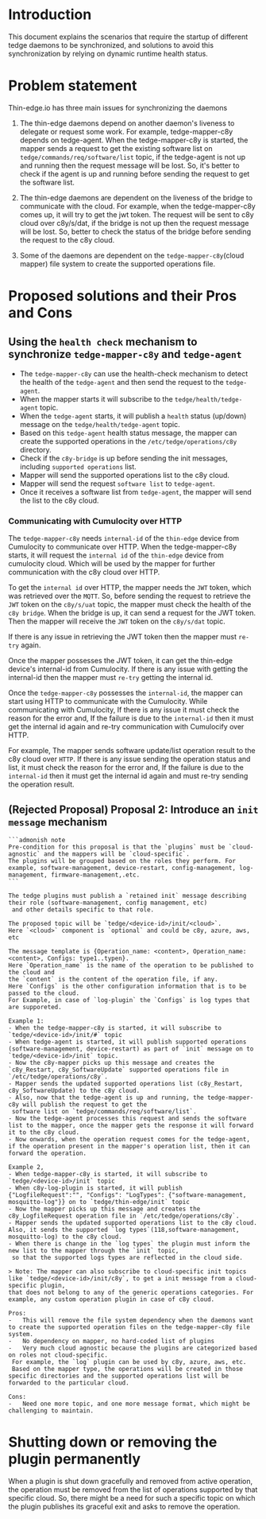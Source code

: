 # Introduction
This document explains the scenarios that require the startup of different tedge daemons to be synchronized,
and solutions to avoid this synchronization by relying on dynamic runtime health status.

# Problem statement

Thin-edge.io has three main issues for synchronizing the daemons

1. The thin-edge daemons depend on another daemon's liveness to delegate or request some work.
 For example, tedge-mapper-c8y depends on tedge-agent. When the tedge-mapper-c8y is started,
 the mapper sends a request to get the existing software list on `tedge/commands/req/software/list` topic,
 if the tedge-agent is not up and running then the request message will be lost. So, it's better to check if the agent
 is up and running before sending the request to get the software list.

2. The thin-edge daemons are dependent on the liveness of the bridge to communicate with the cloud.
 For example, when the tedge-mapper-c8y comes up, it will try to get the jwt token. The request will be sent to c8y cloud
 over c8y/s/dat, if the bridge is not up then the request message will be lost.
 So, better to check the status of the bridge before sending the request to the c8y cloud.

3. Some of the daemons are dependent on the `tedge-mapper-c8y`(cloud mapper) file system to create the supported operations file.

# Proposed solutions and their Pros and Cons

## Using the `health check` mechanism to synchronize `tedge-mapper-c8y` and `tedge-agent`

- The `tedge-mapper-c8y` can use the health-check mechanism to detect the health of the `tedge-agent` and then send the request to the `tedge-agent`.
- When the mapper starts it will subscribe to the `tedge/health/tedge-agent` topic.
- When the `tedge-agent` starts, it will publish a `health` status (up/down) message on the `tedge/health/tedge-agent` topic.
- Based on this `tedge-agent` health status message, the mapper can create the supported operations in the `/etc/tedge/operations/c8y` directory.
- Check if the `c8y-bridge` is up before sending the init messages, including `supported operations` list.
- Mapper will send the supported operations list to the c8y cloud.
- Mapper will send the request `software list` to `tedge-agent`.
- Once it receives a software list from `tedge-agent`, the mapper will send the list to the c8y cloud.

### Communicating with Cumulocity over HTTP

The `tedge-mapper-c8y` needs `internal-id` of the `thin-edge` device from Cumulocity to communicate over HTTP.
When the tedge-mapper-c8y starts, it will request the `internal id` of the `thin-edge` device from cumulocity cloud.
Which will be used by the mapper for further communication with the c8y cloud over HTTP.

To get the `internal id` over HTTP, the mapper needs the `JWT` token, which was retrieved over the `MQTT`.
So, before sending the request to retrieve the `JWT` token on the `c8y/s/uat` topic,
the mapper must check the health of the `c8y bridge`.
When the bridge is up, it can send a request for the JWT token.
Then the mapper will receive the `JWT` token on the `c8y/s/dat` topic.

If there is any issue in retrieving the JWT token then the mapper must `re-try` again.

Once the mapper possesses the JWT token, it can get the thin-edge device's internal-id from Cumulocity.
If there is any issue with getting the internal-id then the mapper must `re-try` getting the
internal id.

Once the `tedge-mapper-c8y` possesses the `internal-id`, the mapper can start using HTTP to communicate with the Cumulocity.
While communicating with Cumulocity, If there is any issue it must check the reason for the error and,
If the failure is due to the `internal-id` then it must get the internal id again and re-try communication with Cumulocify over HTTP.

For example, The mapper sends software update/list operation result to the c8y cloud over `HTTP`.
If there is any issue sending the operation status and list, it must check the reason for the error and,
If the failure is due to the `internal-id` then it must get the internal id again and must re-try sending the operation result.


## (Rejected Proposal) Proposal 2:  Introduce an `init message` mechanism

    ```admonish note
    Pre-condition for this proposal is that the `plugins` must be `cloud-agnostic` and the mappers will be `cloud-specific`.
    The plugins will be grouped based on the roles they perform. For example, software-management, device-restart, config-management, log-management, firmware-management,.etc.
    ```

    The tedge plugins must publish a `retained init` message describing their role (software-management, config management, etc)
     and other details specific to that role.

    The proposed topic will be `tedge/<device-id>/init/<cloud>`.
    Here `<cloud>` component is `optional` and could be c8y, azure, aws, etc

    The message template is {Operation_name: <content>, Operation_name:<content>, Configs: type1..typen}.
    Here `Operation_name` is the name of the operation to be published to the cloud and 
    the `content` is the content of the operation file, if any.
    Here `Configs` is the other configuration information that is to be passed to the cloud.
    For Example, in case of `log-plugin` the `Configs` is log types that are supporeted.

    Example 1:
    - When the tedge-mapper-c8y is started, it will subscribe to `tedge/<device-id>/init/#` topic
    - When tedge-agent is started, it will publish supported operations (software-management, device-restart) as part of `init` message on to `tedge/<device-id>/init` topic.
    - Now the c8y-mapper picks up this message and creates the `c8y_Restart, c8y_SoftwareUpdate` supported operations file in `/etc/tedge/operations/c8y`. 
    - Mapper sends the updated supported operations list (c8y_Restart, c8y_SoftwareUpdate) to the c8y cloud.
    - Also, now that the tedge-agent is up and running, the tedge-mapper-c8y will publish the request to get the
     software list on `tedge/commands/req/software/list`.
    - Now the tedge-agent processes this request and sends the software list to the mapper, once the mapper gets the response it will forward it to the c8y cloud.
    - Now onwards, when the operation request comes for the tedge-agent, if the operation present in the mapper's operation list, then it can forward the operation.

    Example 2,
    - When tedge-mapper-c8y is started, it will subscribe to `tedge/<device-id>/init` topic
    - When c8y-log-plugin is started, it will publish {"LogfileRequest":"", "Configs": "LogTypes": {"software-management, mosquitto-log"}} on to `tedge/thin-edge/init` topic
    - Now the mapper picks up this message and creates the c8y_LogfileRequest operation file in `/etc/tedge/operations/c8y`.
    - Mapper sends the updated supported operations list to the c8y cloud. Also, it sends the supported `log types`(118,software-management, mosquitto-log) to the c8y cloud.
    - When there is change in the `log types` the plugin must inform the new list to the mapper through the `init` topic,
     so that the supported logs types are reflected in the cloud side.

    > Note: The mapper can also subscribe to cloud-specific init topics like `tedge/<device-id>/init/c8y`, to get a init message from a cloud-specific plugin,
    that does not belong to any of the generic operations categories. For example, any custom operation plugin in case of c8y cloud.
    
    Pros:
    -   This will remove the file system dependency when the daemons want to create the supported operation files on the tedge-mapper-c8y file system.
    -	No dependency on mapper, no hard-coded list of plugins
    -	Very much cloud agnostic because the plugins are categorized based on roles not cloud-specific.
     For example, the `log` plugin can be used by c8y, azure, aws, etc.
     Based on the mapper type, the operations will be created in those specific directories and the supported operations list will be forwarded to the particular cloud.

    Cons:
    -   Need one more topic, and one more message format, which might be challenging to maintain.

# Shutting down or removing the plugin permanently
 
 When a plugin is shut down gracefully and removed from active operation, the operation must be removed from the list of operations supported by that 
 specific cloud.
 So, there might be a need for such a specific topic on which the plugin publishes its graceful exit and asks to remove the operation.
